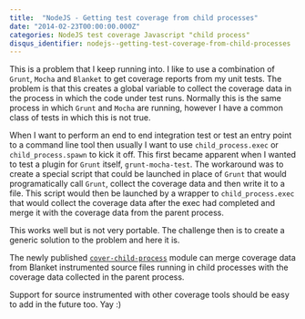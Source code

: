 ```yaml
---
title:  "NodeJS - Getting test coverage from child processes"
date: "2014-02-23T00:00:00.000Z"
categories: NodeJS test coverage Javascript "child process"
disqus_identifier: nodejs--getting-test-coverage-from-child-processes
---
```


This is a problem that I keep running into. I like to use a combination of `Grunt`, `Mocha` and `Blanket` to get coverage reports from my unit tests. The problem is that this creates a global variable to collect the coverage data in the process in which the code under test runs. Normally this is the same process in which `Grunt` and `Mocha` are running, however I have a common class of tests in which this is not true.

When I want to perform an end to end integration test or test an entry point to a command line tool then usually I want to use `child_process.exec` or `child_process.spawn` to kick it off. This first became apparent when I wanted to test a plugin for `Grunt` itself, `grunt-mocha-test`. The workaround was to create a special script that could be launched in place of `Grunt` that would programatically call `Grunt`, collect the coverage data and then write it to a file. This script would then be launched by a wrapper to `child_process.exec` that would collect the coverage data after the exec had completed and merge it with the coverage data from the parent process.

This works well but is not very portable. The challenge then is to create a generic solution to the problem and here it is.

The newly published [`cover-child-process`](https://www.npmjs.org/package/cover-child-process) module can merge coverage data from Blanket instrumented source files running in child processes with the coverage data collected in the parent process.

Support for source instrumented with other coverage tools should be easy to add in the future too. Yay :)
